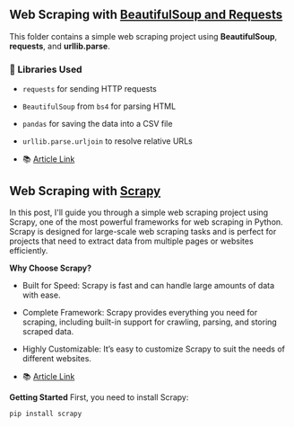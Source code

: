 ## Web Scraping with [BeautifulSoup and Requests](https://github.com/AqilaFadia/Data-Scraping/blob/main/bs4%26req/bs2.py)

This folder contains a simple web scraping project using **BeautifulSoup**, **requests**, and **urllib.parse**.
### 🔧 Libraries Used
- `requests` for sending HTTP requests
- `BeautifulSoup` from `bs4` for parsing HTML
- `pandas` for saving the data into a CSV file
- `urllib.parse.urljoin` to resolve relative URLs

- 📚 [Article Link](https://www.kaggle.com/datasets/aqilafadia/book-scraped)

## Web Scraping with [Scrapy](https://github.com/AqilaFadia/Data-Scraping/blob/main/bs4%26req/bs2.py)
In this post, I'll guide you through a simple web scraping project using Scrapy, one of the most powerful frameworks for web scraping in Python. Scrapy is designed for large-scale web scraping tasks and is perfect for projects that need to extract data from multiple pages or websites efficiently.

**Why Choose Scrapy?**
- Built for Speed: Scrapy is fast and can handle large amounts of data with ease.

- Complete Framework: Scrapy provides everything you need for scraping, including built-in support for crawling, parsing, and storing scraped data.

- Highly Customizable: It’s easy to customize Scrapy to suit the needs of different websites.
- 📚 [Article Link](https://www.kaggle.com/datasets/aqilafadia/book-scraped)

**Getting Started**
First, you need to install Scrapy:

```bash
pip install scrapy



